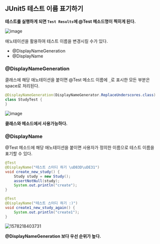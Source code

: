 ## JUnit5 테스트 이름 표기하기

**테스트를 실행하게 되면 `Test Results`에  @Test 메소드명이 찍히게 된다.**

![image](https://user-images.githubusercontent.com/40616436/71778112-b0031200-2fec-11ea-9536-57ed32451456.png)

애노테이션을 활용하여 테스트 이름을 변경시킬 수가 있다.

- @DisplayNameGeneration
- @DisplayName



### @DisplayNameGeneration

클래스에 해당 애노테이션을 붙이면 @Test 메소드 이름에 `_`로 표시한 모든 부분은 space로 처리된다.

```java
@DisplayNameGeneration(DisplayNameGenerator.ReplaceUnderscores.class)
class StudyTest {
}
```

![image](https://user-images.githubusercontent.com/40616436/71778130-14be6c80-2fed-11ea-9406-94ebb543b98f.png)

**클래스와 메소드에서 사용가능하다.**



### @DisplayName

@Test 메소드에 해당 애노테이션을 붙이면 사용자가 정의한 이름으로 테스트 이름을 표기할 수 있다.

```java
@Test
@DisplayName("테스트 스터디 하기 \uD83D\uDE31")
void create_new_study() {
    Study study = new Study();
    assertNotNull(study);
    System.out.println("create");
}

@Test
@DisplayName("테스트 스터디 하기 :)")
void create1_new_study_again() {
    System.out.println("create1");
}
```

![1578218403731](https://user-images.githubusercontent.com/40616436/71778225-46840300-2fee-11ea-96ff-c2df676da5ff.png)

**@DisplayNameGeneration 보다 우선 순위가 높다.**

